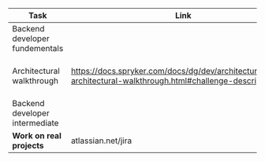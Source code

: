 
| **Task**                       | **Link**                                                                                                        | Walkthrough                                                | Difficulty |
| ------------------------------ | --------------------------------------------------------------------------------------------------------------- | ---------------------------------------------------------- | ---------- |
| Backend developer fundementals |                                                                                                                 |                                                            | 2/5        |
| Architectural walkthrough      | https://docs.spryker.com/docs/dg/dev/architecture/tutorial-architectural-walkthrough.html#challenge-description | [Architectural walkthrough](/Architectural Walkthrough.md) | 3/5        |
| Backend developer intermediate |                                                                                                                 |                                                            | 4/5        |
| **Work on real projects**      | atlassian.net/jira                                                                                              |                                                            | 5+         |
